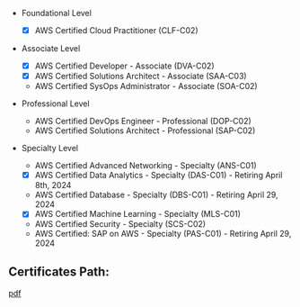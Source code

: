 

- Foundational Level
  - [x] AWS Certified Cloud Practitioner (CLF-C02) 

- Associate Level
  - [x] AWS Certified Developer - Associate (DVA-C02)
  - [x] AWS Certified Solutions Architect - Associate (SAA-C03)
  - AWS Certified SysOps Administrator - Associate (SOA-C02)

- Professional Level
  - AWS Certified DevOps Engineer - Professional (DOP-C02)
  - AWS Certified Solutions Architect - Professional (SAP-C02)

- Specialty Level
  - AWS Certified Advanced Networking - Specialty (ANS-C01)
  - [x] AWS Certified Data Analytics - Specialty (DAS-C01) - Retiring April 8th, 2024
  - AWS Certified Database - Specialty (DBS-C01) - Retiring April 29, 2024
  - [x] AWS Certified Machine Learning - Specialty (MLS-C01)
  - AWS Certified Security - Specialty (SCS-C02)
  - AWS Certified: SAP on AWS - Specialty (PAS-C01) - Retiring April 29, 2024
 


## Certificates Path:
[pdf](AWS_certification_paths.pdf)

